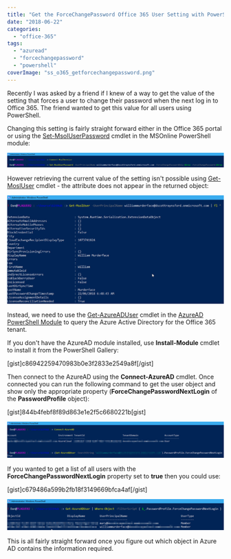 ```yaml
---
title: "Get the ForceChangePassword Office 365 User Setting with PowerShell"
date: "2018-06-22"
categories:
  - "office-365"
tags:
  - "azuread"
  - "forcechangepassword"
  - "powershell"
coverImage: "ss_o365_getforcechangepassword.png"
---
```


Recently I was asked by a friend if I knew of a way to get the value of the setting that forces a user to change their password when the next log in to Office 365. The friend wanted to get this value for all users using PowerShell.

Changing this setting is fairly straight forward either in the Office 365 portal or using the [Set-MsolUserPassword](https://docs.microsoft.com/en-us/powershell/module/msonline/set-msoluserpassword) cmdlet in the MSOnline PowerShell module:

![ss_o365_setmsoluserpassword](/images/ss_o365_setmsoluserpassword.png)

However retrieving the current value of the setting isn't possible using [Get-MoslUser](https://docs.microsoft.com/en-us/powershell/module/msonline/get-msoluser) cmdlet - the attribute does not appear in the returned object:

![ss_o365_getmsoluser](/images/ss_o365_getmsoluser.png)

Instead, we need to use the [Get-AzureADUser](https://docs.microsoft.com/en-us/powershell/module/azuread/get-azureaduser) cmdlet in the [AzureAD PowerShell Module](https://docs.microsoft.com/en-us/powershell/module/azuread) to query the Azure Active Directory for the Office 365 tenant.

If you don't have the AzureAD module installed, use **Install-Module** cmdlet to install it from the PowerShell Gallery:

\[gist\]c86942259470983b0e3f2833e2549a8f\[/gist\]

Then connect to the AzureAD using the **Connect-AzureAD** cmdlet. Once connected you can run the following command to get the user object and show only the appropriate property (**ForceChangePasswordNextLogin** of the **PasswordProfile** object):

\[gist\]844b4febf8f89d863e1e2f5c6680221b\[gist\]

![ss_o365_getazureaduser](/images/ss_o365_getazureaduser1.png)

If you wanted to get a list of all users with the **ForceChangePasswordNextLogin** property set to **true** then you could use:

\[gist\]c679486a599b2fb18f3149669bfca4af\[/gist\]

![ss_o365_getazureadallforcechangepasswordnextlogin](/images/ss_o365_getazureadallforcechangepasswordnextlogin.png)

This is all fairly straight forward once you figure out which object in Azure AD contains the information required.

